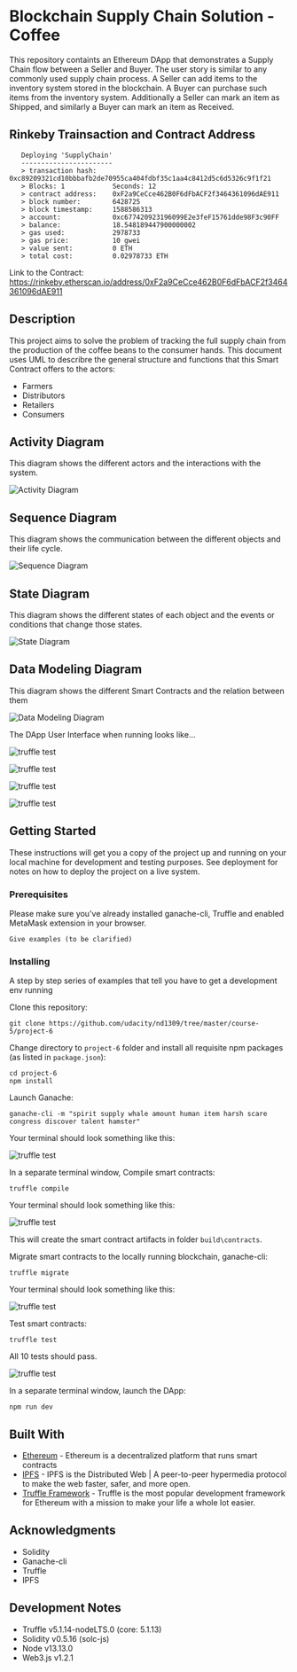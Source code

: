 # Blockchain Supply Chain Solution - Coffee

This repository containts an Ethereum DApp that demonstrates a Supply Chain flow between a Seller and Buyer. The user story is similar to any commonly used supply chain process. A Seller can add items to the inventory system stored in the blockchain. A Buyer can purchase such items from the inventory system. Additionally a Seller can mark an item as Shipped, and similarly a Buyer can mark an item as Received.

## Rinkeby Trainsaction and Contract Address

```
   Deploying 'SupplyChain'
   -----------------------
   > transaction hash:    0xc89209321cd10bbbafb2de70955ca404fdbf35c1aa4c8412d5c6d5326c9f1f21
   > Blocks: 1            Seconds: 12
   > contract address:    0xF2a9CeCce462B0F6dFbACF2f3464361096dAE911
   > block number:        6428725
   > block timestamp:     1588586313
   > account:             0xc677420923196099E2e3feF15761dde98F3c90FF
   > balance:             18.548189447900000002
   > gas used:            2978733
   > gas price:           10 gwei
   > value sent:          0 ETH
   > total cost:          0.02978733 ETH
```

Link to the Contract: https://rinkeby.etherscan.io/address/0xF2a9CeCce462B0F6dFbACF2f3464361096dAE911

## Description

This project aims to solve the problem of tracking the full supply chain from the production of the coffee beans to the consumer hands.
This document uses UML to describre the general structure and functions that this Smart Contract offers to the actors:

- Farmers
- Distributors
- Retailers
- Consumers

## Activity Diagram

This diagram shows the different actors and the interactions with the system.

![Activity Diagram](uml/ActivityDiagram.png)

## Sequence Diagram

This diagram shows the communication between the different objects and their life cycle.

![Sequence Diagram](uml/SequenceDiagram.png)

## State Diagram

This diagram shows the different states of each object and the events or conditions that change those states.

![State Diagram](uml/StateDiagram.png)

## Data Modeling Diagram

This diagram shows the different Smart Contracts and the relation between them

![Data Modeling Diagram](uml/DataModelDiagram.png)

The DApp User Interface when running looks like...

![truffle test](images/ftc_product_overview.png)

![truffle test](images/ftc_farm_details.png)

![truffle test](images/ftc_product_details.png)

![truffle test](images/ftc_transaction_history.png)

## Getting Started

These instructions will get you a copy of the project up and running on your local machine for development and testing purposes. See deployment for notes on how to deploy the project on a live system.

### Prerequisites

Please make sure you've already installed ganache-cli, Truffle and enabled MetaMask extension in your browser.

```
Give examples (to be clarified)
```

### Installing

A step by step series of examples that tell you have to get a development env running

Clone this repository:

```
git clone https://github.com/udacity/nd1309/tree/master/course-5/project-6
```

Change directory to ```project-6``` folder and install all requisite npm packages (as listed in ```package.json```):

```
cd project-6
npm install
```

Launch Ganache:

```
ganache-cli -m "spirit supply whale amount human item harsh scare congress discover talent hamster"
```

Your terminal should look something like this:

![truffle test](images/ganache-cli.png)

In a separate terminal window, Compile smart contracts:

```
truffle compile
```

Your terminal should look something like this:

![truffle test](images/truffle_compile.png)

This will create the smart contract artifacts in folder ```build\contracts```.

Migrate smart contracts to the locally running blockchain, ganache-cli:

```
truffle migrate
```

Your terminal should look something like this:

![truffle test](images/truffle_migrate.png)

Test smart contracts:

```
truffle test
```

All 10 tests should pass.

![truffle test](images/truffle_test.png)

In a separate terminal window, launch the DApp:

```
npm run dev
```

## Built With

* [Ethereum](https://www.ethereum.org/) - Ethereum is a decentralized platform that runs smart contracts
* [IPFS](https://ipfs.io/) - IPFS is the Distributed Web | A peer-to-peer hypermedia protocol
to make the web faster, safer, and more open.
* [Truffle Framework](http://truffleframework.com/) - Truffle is the most popular development framework for Ethereum with a mission to make your life a whole lot easier.

## Acknowledgments

* Solidity
* Ganache-cli
* Truffle
* IPFS

## Development Notes

* Truffle v5.1.14-nodeLTS.0 (core: 5.1.13)
* Solidity v0.5.16 (solc-js)
* Node v13.13.0
* Web3.js v1.2.1

